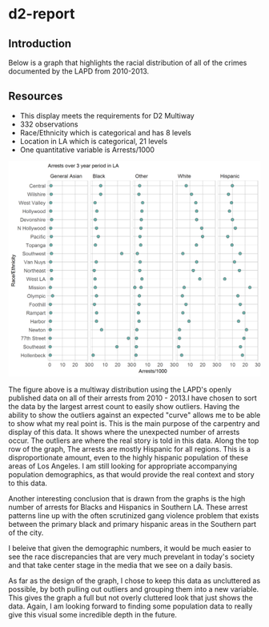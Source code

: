 d2-report
================

Introduction
------------

Below is a graph that highlights the racial distribution of all of the crimes documented by the LAPD from 2010-2013.

Resources
---------

-   This display meets the requirements for D2 Multiway
-   332 observations
-   Race/Ethnicity which is categorical and has 8 levels
-   Location in LA which is categorical, 21 levels
-   One quantitative variable is Arrests/1000

<img src="../figures/d2-crime-data.png" width="2100" />

The figure above is a multiway distribution using the LAPD's openly published data on all of their arrests from 2010 - 2013.I have chosen to sort the data by the largest arrest count to easily show outliers. Having the ability to show the outliers against an expected "curve" allows me to be able to show what my real point is. This is the main purpose of the carpentry and display of this data. It shows where the unexpected number of arrests occur. The outliers are where the real story is told in this data. Along the top row of the graph, The arrests are mostly Hispanic for all regions. This is a disproportionate amount, even to the highly hispanic population of these areas of Los Angeles. I am still looking for appropriate accompanying population demographics, as that would provide the real context and story to this data.

Another interesting conclusion that is drawn from the graphs is the high number of arrests for Blacks and Hispanics in Southern LA. These arrest patterns line up with the often scrutinized gang violence problem that exists between the primary black and primary hispanic areas in the Southern part of the city.

I beleive that given the demographic numbers, it would be much easier to see the race discrepancies that are very much prevelant in today's society and that take center stage in the media that we see on a daily basis.

As far as the design of the graph, I chose to keep this data as uncluttered as possible, by both pulling out outliers and grouping them into a new variable. This gives the graph a full but not overly cluttered look that just shows the data. Again, I am looking forward to finding some population data to really give this visual some incredible depth in the future.
